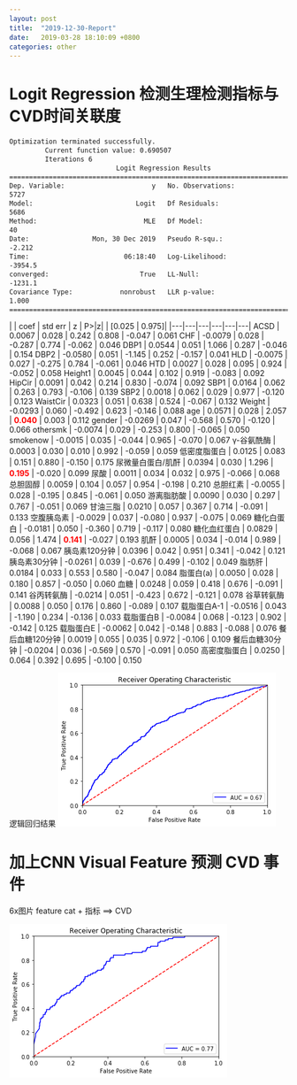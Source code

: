 ```yaml
---
layout: post
title:  "2019-12-30-Report"
date:   2019-03-28 18:10:09 +0800
categories: other
---
```


#  Logit Regression 检测生理检测指标与CVD时间关联度

```
Optimization terminated successfully.
         Current function value: 0.690507
         Iterations 6
                           Logit Regression Results                           
==============================================================================
Dep. Variable:                      y   No. Observations:                 5727
Model:                          Logit   Df Residuals:                     5686
Method:                           MLE   Df Model:                           40
Date:                Mon, 30 Dec 2019   Pseudo R-squ.:                  -2.212
Time:                        06:18:40   Log-Likelihood:                -3954.5
converged:                       True   LL-Null:                       -1231.1
Covariance Type:            nonrobust   LLR p-value:                     1.000
==============================================================================
```


|  | coef | std err | z | P>\|z\| | [0.025    |    0.975]|
|---|---|---|---|---|---|
ACSD             |   0.0067    |  0.028   |   0.242   |   0.808    |  -0.047     |  0.061
CHF               |  -0.0079    |  0.028   |  -0.287   |   0.774    |  -0.062     |  0.046
DBP1             |   0.0544    |  0.051   |   1.066   |   0.287    |  -0.046     |  0.154
DBP2              |  -0.0580    |  0.051   |  -1.145   |   0.252    |  -0.157     |  0.041
HLD               |  -0.0075    |  0.027   |  -0.275   |   0.784    |  -0.061     |  0.046
HTD              |   0.0027    |  0.028   |   0.095   |   0.924    |  -0.052     |  0.058
Height1          |   0.0045    |  0.044   |   0.102   |   0.919    |  -0.083     |  0.092
HipCir           |   0.0091    |  0.042   |   0.214   |   0.830    |  -0.074     |  0.092
SBP1             |   0.0164    |  0.062   |   0.263   |   0.793    |  -0.106     |  0.139
SBP2             |   0.0018    |  0.062   |   0.029   |   0.977    |  -0.120     |  0.123
WaistCir         |   0.0323    |  0.051   |   0.638   |   0.524    |  -0.067     |  0.132
Weight            |  -0.0293    |  0.060   |  -0.492   |   0.623    |  -0.146     |  0.088
age              |   0.0571    |  0.028   |   2.057   |   <a style="color:red;" >**0.040**</a>    |   0.003     |  0.112
gender            |  -0.0269    |  0.047   |  -0.568   |   0.570    |  -0.120     |  0.066
othersmk          |  -0.0074    |  0.029   |  -0.253   |   0.800    |  -0.065     |  0.050
smokenow          |  -0.0015    |  0.035   |  -0.044   |   0.965    |  -0.070     |  0.067
γ-谷氨酰酶        |   0.0003    |  0.030   |   0.010   |   0.992    |  -0.059     |  0.059
低密度脂蛋白       |   0.0125    |  0.083   |   0.151   |   0.880    |  -0.150     |  0.175
尿微量白蛋白/肌酐   |   0.0394    |  0.030   |   1.296   |   <a style="color:red;" >**0.195**</a>    |  -0.020     |  0.099
尿酸              |   0.0011    |  0.034   |   0.032   |   0.975    |  -0.066     |  0.068
总胆固醇           |   0.0059    |  0.104   |   0.057   |   0.954    |  -0.198     |  0.210
总胆红素            |  -0.0055    |  0.028   |  -0.195   |   0.845    |  -0.061     |  0.050
游离脂肪酸         |   0.0090    |  0.030   |   0.297   |   0.767    |  -0.051     |  0.069
甘油三脂           |   0.0210    |  0.057   |   0.367   |   0.714    |  -0.091     |  0.133
空腹胰岛素          |  -0.0029    |  0.037   |  -0.080   |   0.937    |  -0.075     |  0.069
糖化白蛋白          |  -0.0181    |  0.050   |  -0.360   |   0.719    |  -0.117     |  0.080
糖化血红蛋白       |   0.0829    |  0.056   |   1.474   |   <a style="color:red;" >**0.141**</a>    |  -0.027     |  0.193
肌酐              |   0.0005    |  0.034   |  -0.014   |   0.989    |  -0.068     |  0.067
胰岛素120分钟     |   0.0396    |  0.042   |   0.951   |   0.341    |  -0.042     |  0.121
胰岛素30分钟       |  -0.0261    |  0.039   |  -0.676   |   0.499    |  -0.102     |  0.049
脂肪肝            |   0.0184    |  0.033   |   0.553   |   0.580    |  -0.047     |  0.084
脂蛋白(a)         |   0.0050    |  0.028   |   0.180   |   0.857    |  -0.050     |  0.060
血糖              |   0.0248    |  0.059   |   0.418   |   0.676    |  -0.091     |  0.141
谷丙转氨酶         |  -0.0214    |  0.051   |  -0.423   |   0.672    |  -0.121     |  0.078
谷草转氨酶        |   0.0088    |  0.050   |   0.176   |   0.860    |  -0.089     |  0.107
载脂蛋白A-1        |  -0.0516    |  0.043   |  -1.190   |   0.234    |  -0.136     |  0.033
载脂蛋白B          |  -0.0084    |  0.068   |  -0.123   |   0.902    |  -0.142     |  0.125
载脂蛋白E          |  -0.0062    |  0.042   |  -0.148   |   0.883    |  -0.088     |  0.076
餐后血糖120分钟   |   0.0019    |  0.055   |   0.035   |   0.972    |  -0.106     |  0.109
餐后血糖30分钟     |  -0.0204    |  0.036   |  -0.569   |   0.570    |  -0.091     |  0.050
高密度脂蛋白      |   0.0250    |  0.064   |   0.392   |   0.695    |  -0.100     |  0.150


逻辑回归结果
![asdf](1.png)

# 加上CNN Visual Feature 预测 CVD 事件
6x图片 feature cat + 指标 ==> CVD

![feature](2.png)
